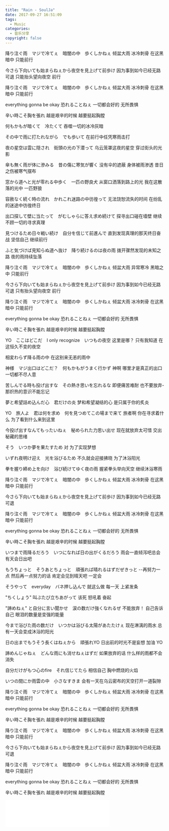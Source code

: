 ```yaml
---
title: "Rain - SoulJa"
date: 2017-09-27 16:51:09
tags: 
  - Music
categories:
  - 音乐分享
copyright: false
---
```


降り注ぐ雨　マジで冷てぇ　暗闇の中　歩くしかねぇ
倾盆大雨 冰冷刺骨 在这黑暗中 只能前行

今さら下向いても始まらねぇから夜空を見上げて前歩け
因为事到如今已经无路可退 只能抬头望向夜空 前行

降り注ぐ雨　マジで冷てぇ　暗闇の中　歩くしかねぇ
倾盆大雨 冰冷刺骨 在这黑暗中 只能前行

everything gonna be okay 恐れることねぇ
一切都会好的 无所畏惧

<!--more-->

辛い時こそ胸を張れ
越是艰辛的时候 越要挺起胸膛

何もかもが暗くて　冷たくて
吞噬一切的冰冷灰暗

その中で雨に打たれながら　でも歩いて
在前行中任凭寒雨击打

夜の星空は雲に隠され　街頭の光の下潜って
乌云笼罩这夜的星空 穿过街头的光影

傘も無く雨が体に滲みる　昔の傷に寒気が響く
没有伞的遮蔽 身体被雨渗透 昔日之伤被寒气摆布

窓から道へと光が零れる中歩く　一匹の野良犬
从窗口洒落到路上的光 我在这散落的光中 一匹野狼

容赦なく続く時の流れ　かれこれ迷路の中彷徨って
无法饶恕流失的时间 在纷乱的迷途中彷徨终日

出口探して壁に当たって　がむしゃらに答え求め続けて
探寻出口碰在墙壁 继续不顾一切的寻求真理

見つけるため日々戦い続け　自分を信じて前進んで
直到发现真理的那天终日奋战 坚信自己 继续前行

ふと気づけば見知らぬ道へ抜け　降り続けるのは夜の雨
拨开骤然发现的未知之路 夜的雨持续坠落

降り注ぐ雨　マジで冷てぇ　暗闇の中　歩くしかねぇ
倾盆大雨 异常寒冷 黑暗之中 只能前行

今さら下向いても始まらねぇから夜空を見上げて前歩け
因为事到如今已经无路可退 只有抬头望向夜空 前行

降り注ぐ雨　マジで冷てぇ　暗闇の中　歩くしかねぇ
倾盆大雨 冰冷刺骨 在这黑暗中 只能前行

everything gonna be okay 恐れることねぇ
一切都会好的 无所畏惧

辛い時こそ胸を張れ
越是艰辛的时候 越要挺起胸膛

YO　ここはどこだ　I only recognize　いつもの夜空
这里是哪？ 只有我知道 在这恒久不变的夜空

相変わらず降る雨の中
在这别来无恙的雨中

神様　マジ出口はどこだ？　何もかもがうまく行かず
神啊 哪里才是真正的出口 一切都不尽人意

苦しんでる時も投げ出すな　その熱き思いを忘れるな
即便痛苦难耐 也不要放弃-那炽热的意识不能忘记

夢と希望詰め込んだ心　君だけの炎
梦和希望凝结的心 是只属于你的炙炎

YO　旅人よ　君は何を求め　何を見つめてこの場まで来て
旅者啊 你在寻求着什么 为了看到什么来到这里

今投げ出すなんてもったいねぇ　秘められた力思い出せ
现在就放弃太可惜 交出秘藏的思绪

そう　いつか夢を果たすため
对 为了实现梦想

いずれ夜明け迎え　光を浴びるため
不久就会迎接拂晓 为了沐浴阳光

拳を握り締め上を向け　浴び続けてゆく夜の雨
握紧拳头举向天空 继续沐浴寒雨

降り注ぐ雨　マジで冷てぇ　暗闇の中　歩くしかねぇ
倾盆大雨 冰冷刺骨 在这黑暗中 只能前行

今さら下向いても始まらねぇから夜空を見上げて前歩け
因为事到如今已经无路可退

降り注ぐ雨　マジで冷てぇ　暗闇の中　歩くしかねぇ
倾盆大雨 冰冷刺骨 在这黑暗中 只能前行

everything gonna be okay 恐れることねぇ
一切都会好的 无所畏惧

辛い時こそ胸を張れ
越是艰辛的时候 越要挺起胸膛

いつまで雨降るだろう　いつになれば日の出がくるだろう
雨会一直倾泻吧总会有天会日出吧

もうちょっと　そうあとちょっと　頑張れば晴れるはずだぜきっと
--再努力一点 然后再一点努力的话 肯定会见到晴天吧 一定会

そうやって　everyday　バネ押し込んで
就这么做 每一天 上紧发条

"ちくしょう" 叫ぶたび立ちあがって
该死 怒吼着 奋起

"諦めねぇ" と自分に言い聞かせ　涙の数だけ強くなれるぜ
不能放弃！ 自己告诉自己 眼泪的数量是变强的能量

今まで浴びた雨の数だけ　いつかは浴びる太陽があたたけぇ
现在淋漓的雨水 总有一天会变成沐浴的阳光

日の出までもうそう長くはねぇから　頑張れYO
日出前的时光不是妄想 加油 YO

諦めんじゃねぇ　どんな雨にも消せねぇはずだ
如果放弃的话 什么样的雨都不会消失

自分だけがもつ心のfire　それ信じてたら
相信自己 胸中燃烧的火焰

いつの間にか雨雲の中　小さなすきま
会有一天在乌云密布的天空打开一道裂隙

降り注ぐ雨　マジで冷てぇ　暗闇の中　歩くしかねぇ
倾盆大雨 冰冷刺骨 在这黑暗中 只能前行

everything gonna be okay 恐れることねぇ
一切都会好的 无所畏惧

辛い時こそ胸を張れ
越是艰辛的时候 越要挺起胸膛

降り注ぐ雨　マジで冷てぇ　暗闇の中　歩くしかねぇ
倾盆大雨 冰冷刺骨 在这黑暗中 只能前行

今さら下向いても始まらねぇから夜空を見上げて前歩け
因为事到如今已经无路可退

降り注ぐ雨　マジで冷てぇ　暗闇の中　歩くしかねぇ
倾盆大雨 冰冷刺骨 在这黑暗中 只能前行

everything gonna be okay 恐れることねぇ
一切都会好的 无所畏惧

辛い時こそ胸を張れ
越是艰辛的时候 越要挺起胸膛

<iframe frameborder="no" border="0" marginwidth="0" marginheight="0" width=330 height=86 src="//music.163.com/outchain/player?type=2&id=497347&auto=1&height=66"></iframe>
